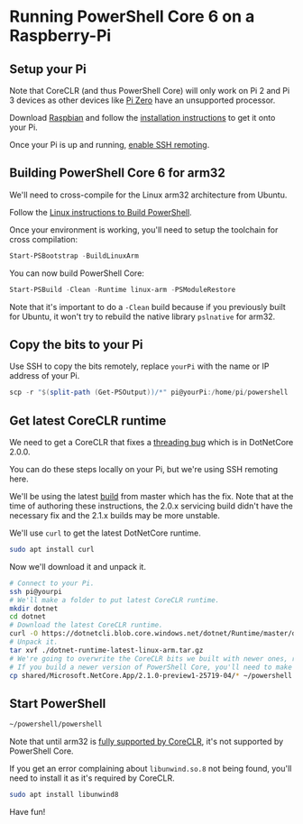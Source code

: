 # Running PowerShell Core 6 on a Raspberry-Pi

## Setup your Pi

Note that CoreCLR (and thus PowerShell Core) will only work on Pi 2 and Pi 3 devices as other devices
like [Pi Zero](https://github.com/dotnet/coreclr/issues/10605) have an unsupported processor.

Download [Raspbian](https://www.raspberrypi.org/downloads/raspbian/) and follow the [installation instructions](https://www.raspberrypi.org/documentation/installation/installing-images/README.md) to get it onto your Pi.

Once your Pi is up and running, [enable SSH remoting](https://www.raspberrypi.org/documentation/remote-access/ssh/).

## Building PowerShell Core 6 for arm32

We'll need to cross-compile for the Linux arm32 architecture from Ubuntu.

Follow the [Linux instructions to Build PowerShell](https://github.com/PowerShell/PowerShell/blob/master/docs/building/linux.md).

Once your environment is working, you'll need to setup the toolchain for cross compilation:

```powershell
Start-PSBootstrap -BuildLinuxArm
```

You can now build PowerShell Core:

```powershell
Start-PSBuild -Clean -Runtime linux-arm -PSModuleRestore
```

Note that it's important to do a `-Clean` build because if you previously built for Ubuntu, it won't try to rebuild the native library `pslnative` for arm32.

## Copy the bits to your Pi

Use SSH to copy the bits remotely, replace `yourPi` with the name or IP address of your Pi.

```powershell
scp -r "$(split-path (Get-PSOutput))/*" pi@yourPi:/home/pi/powershell
```

## Get latest CoreCLR runtime

We need to get a CoreCLR that fixes a [threading bug](https://github.com/dotnet/coreclr/pull/13922) which is in DotNetCore 2.0.0.

You can do these steps locally on your Pi, but we're using SSH remoting here.

We'll be using the latest [build](https://github.com/dotnet/core-setup#daily-builds) from master which has the fix.
Note that at the time of authoring these instructions, the 2.0.x servicing build didn't have the necessary fix and the 2.1.x builds may be more unstable.

We'll use `curl` to get the latest DotNetCore runtime.

```bash
sudo apt install curl
```

Now we'll download it and unpack it.

```bash
# Connect to your Pi.
ssh pi@yourpi
# We'll make a folder to put latest CoreCLR runtime.
mkdir dotnet
cd dotnet
# Download the latest CoreCLR runtime.
curl -O https://dotnetcli.blob.core.windows.net/dotnet/Runtime/master/dotnet-runtime-latest-linux-arm.tar.gz
# Unpack it.
tar xvf ./dotnet-runtime-latest-linux-arm.tar.gz
# We're going to overwrite the CoreCLR bits we built with newer ones, replace the version named folder below as appropriate.
# If you build a newer version of PowerShell Core, you'll need to make sure you get latest CoreCLR runtime otherwise you may hit a segmentation fault.
cp shared/Microsoft.NetCore.App/2.1.0-preview1-25719-04/* ~/powershell
```

## Start PowerShell

```bash
~/powershell/powershell
```

Note that until arm32 is [fully supported by CoreCLR](https://github.com/dotnet/coreclr/issues/3977), it's not supported by PowerShell Core.

If you get an error complaining about `libunwind.so.8` not being found, you'll need to install it as it's required by CoreCLR.

```bash
sudo apt install libunwind8
```

Have fun!
